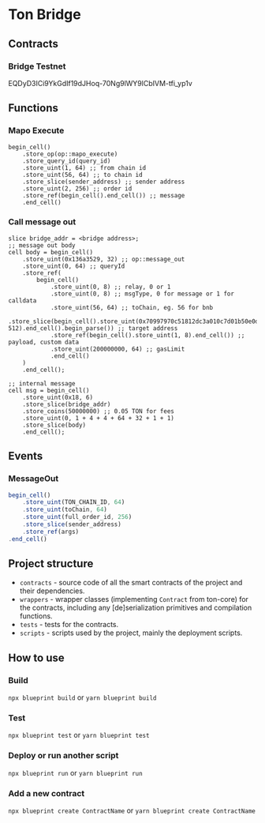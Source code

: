 # Ton Bridge

## Contracts

### Bridge Testnet
EQDyD3ICi9YkGdIf19dJHoq-70Ng9lWY9lCbIVM-tfi_yp1v

## Functions

### Mapo Execute

```
begin_cell()
    .store_op(op::mapo_execute)
    .store_query_id(query_id)
    .store_uint(1, 64) ;; from chain id
    .store_uint(56, 64) ;; to chain id
    .store_slice(sender_address) ;; sender address
    .store_uint(2, 256) ;; order id
    .store_ref(begin_cell().end_cell()) ;; message
    .end_cell()
```

### Call message out

```
slice bridge_addr = <bridge address>;
;; message out body
cell body = begin_cell()
    .store_uint(0x136a3529, 32) ;; op::message_out
    .store_uint(0, 64) ;; queryId
    .store_ref(
        begin_cell()
            .store_uint(0, 8) ;; relay, 0 or 1
            .store_uint(0, 8) ;; msgType, 0 for message or 1 for calldata
            .store_uint(56, 64) ;; toChain, eg. 56 for bnb
            .store_slice(begin_cell().store_uint(0x70997970c51812dc3a010c7d01b50e0d17dc79c8, 512).end_cell().begin_parse()) ;; target address
            .store_ref(begin_cell().store_uint(1, 8).end_cell()) ;; payload, custom data
            .store_uint(200000000, 64) ;; gasLimit
            .end_cell()
    )
    .end_cell();

;; internal message
cell msg = begin_cell()
    .store_uint(0x18, 6)
    .store_slice(bridge_addr)
    .store_coins(50000000) ;; 0.05 TON for fees
    .store_uint(0, 1 + 4 + 4 + 64 + 32 + 1 + 1)
    .store_slice(body)
    .end_cell();
```

## Events

### MessageOut

```javascript
begin_cell()
    .store_uint(TON_CHAIN_ID, 64)
    .store_uint(toChain, 64)
    .store_uint(full_order_id, 256)
    .store_slice(sender_address)
    .store_ref(args)
.end_cell()
```

## Project structure

-   `contracts` - source code of all the smart contracts of the project and their dependencies.
-   `wrappers` - wrapper classes (implementing `Contract` from ton-core) for the contracts, including any [de]serialization primitives and compilation functions.
-   `tests` - tests for the contracts.
-   `scripts` - scripts used by the project, mainly the deployment scripts.

## How to use

### Build

`npx blueprint build` or `yarn blueprint build`

### Test

`npx blueprint test` or `yarn blueprint test`

### Deploy or run another script

`npx blueprint run` or `yarn blueprint run`

### Add a new contract

`npx blueprint create ContractName` or `yarn blueprint create ContractName`
